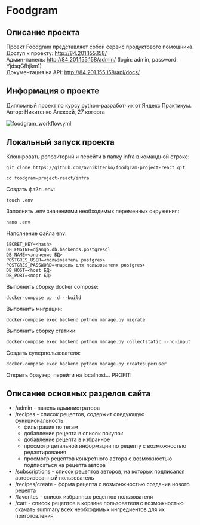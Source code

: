 # Foodgram
## Описание проекта
Проект Foodgram представляет собой сервис продуктового помощника.  
Доступ к проекту: http://84.201.155.158/  
Админ-панель: http://84.201.155.158/admin/ (login: admin, password: YjdsqGfhjkm1)  
Документация на API: http://84.201.155.158/api/docs/  

## Информация о проекте
Дипломный проект по курсу python-разработчик от Яндекс Практикум.  
Автор: Никитенко Алексей, 27 когорта  
  
![foodgram_workflow.yml](https://github.com/avnikitenko/foodgram-project-react/actions/workflows/foodgram_workflow.yml/badge.svg)
## Локальный запуск проекта
Клонировать репозиторий и перейти в папку infra в командной строке:

```
git clone https://github.com/avnikitenko/foodgram-project-react.git
```

```
cd foodgram-project-react/infra
```

Создать файл .env:

```
touch .env
```

Заполнить .env значениями необходимых переменных окружения:

```
nano .env
```

Наполнение файла env:

```
SECRET_KEY=<hash>
DB_ENGINE=django.db.backends.postgresql
DB_NAME=<значение БД>
POSTGRES_USER=<пользователь postgres>
POSTGRES_PASSWORD=<пароль для пользователя postgres>
DB_HOST=<host БД>
DB_PORT=<порт БД>
```

Выполнить сборку docker compose:

```
docker-compose up -d --build
```

Выполнить миграции:

```
docker-compose exec backend python manage.py migrate
```

Выполнить сборку статики:

```
docker-compose exec backend python manage.py collectstatic --no-input
```

Создать суперпользователя:

```
docker-compose exec backend python manage.py createsuperuser
```

Открыть браузер, перейти на localhost... PROFIT!

## Описание основных разделов сайта
* /admin - панель администратора
* /recipes - список рецептов, содержит следующую функциональность:
  * фильтрация по тегам
  * добавление рецепта в список покупок
  * добавление рецепта в избранное
  * просмотр детальной информации по рецепту с возможностью редактирования
  * просмотр рецептов конкретного автора с возможностью подписаться на рецепта автора
* /subscriptions - список рецептов авторов, на которых подписался авторизованный пользователь
* /recipes/create - форма рецепта с возмонжностью создания нового рецепта
* /favorites - список избранных рецептов пользователя
* /cart - список рецептов в корзине пользователя с возможностью скачать summary всех необходимых ингредиентов для их приготовления
